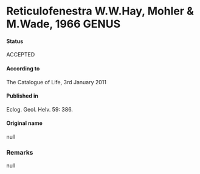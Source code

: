 Reticulofenestra W.W.Hay, Mohler & M.Wade, 1966 GENUS
=======

#### Status
ACCEPTED

#### According to
The Catalogue of Life, 3rd January 2011

#### Published in
Eclog. Geol. Helv. 59: 386.

#### Original name
null

### Remarks
null